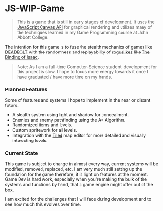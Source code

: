 # JS-WIP-Game

> This is a game that is still in early stages of development. It uses the [JavaScript Canvas API](https://developer.mozilla.org/en-US/docs/Web/API/Canvas_API) for graphical rendering and utilizes many of the techniques learned in my Game Programming course at John Abbott College.

The intention for this game is to fuse the stealth mechanics of games like [DEADBOLT](https://store.steampowered.com/app/394970/DEADBOLT/) with the randomness and replayability of [roguelikes](https://en.wikipedia.org/wiki/Roguelike) like [The Binding of Isaac](https://store.steampowered.com/app/250900/The_Binding_of_Isaac_Rebirth/).

>Note: As I am a full-time Computer-Science student, development for this project is slow. I hope to focus more energy towards it once I have graduated / have more time on my hands.

### Planned Features
Some of features and systems I hope to implement in the near or distant future.

- A stealth system using light and shadow for concealment.
- Enemies and enemy pathfinding using the A* Algorithm.
- Randomized items and levels.
- Custom spritework for all levels.
- Integration with the [Tiled](https://www.mapeditor.org/) map editor for more detailed and visually interesting levels.

### Current State

This game is subject to change in almost every way, current systems will be modified, removed, replaced, etc. I am very much still setting up the foundation for the game therefore, it is light on features at the moment. 
Game Dev is hard work, especially when you're making the bulk of the systems and functions by hand, that a game engine might offer out of the box.

I am excited for the challenges that I will face during development and to see how much this evolves over time.
